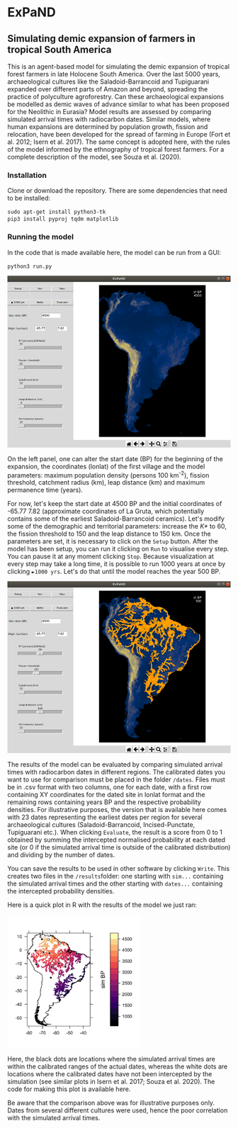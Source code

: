 # ExPaND
<h2>Simulating demic expansion of farmers in tropical South America</h2>
<p>This is an agent-based model for simulating the demic expansion of tropical forest farmers in late Holocene South America. Over the last 5000 years, archaeological cultures like the Saladoid-Barrancoid and Tupiguarani expanded over different parts of Amazon and beyond, spreading the practice of polyculture agroforestry. Can these archaeological expansions be modelled as demic waves of advance similar to what has been proposed for the Neolithic in Eurasia? Model results are assessed by comparing simulated arrival times with radiocarbon dates. Similar models, where human expansions are determined by population growth, fission and relocation, have been developed for the spread of farming in Europe (Fort et al. 2012; Isern et al. 2017). The same concept is adopted here, with the rules of the model informed by the ethnography of tropical forest farmers. For a complete description of the model, see Souza et al. (2020).</p>
<h3>Installation</h3>
<p>Clone or download the repository. There are some dependencies that need to be installed:</p>
<pre><code>sudo apt-get install python3-tk
pip3 install pyproj tqdm matplotlib</pre></code>
<h3></3>
<h3>Running the model</h3>
<p>In the code that is made available here, the model can be run from a GUI:</p>
<pre><code>python3 run.py</pre></code>
<img src="img/screen.png" width=600></img>
<p>On the left panel, one can alter the start date (BP) for the beginning of the expansion, the coordinates (lonlat) of the first village and the model parameters: maximum population density (persons 100 km<sup>-2</sup>), fission threshold, catchment radius (km), leap distance (km) and maximum permanence time (years).</p>
<p>For now, let's keep the start date at 4500 BP and the initial coordinates of -65.77 7.82 (approximate coordinates of La Gruta, which potentially contains some of the earliest Saladoid-Barrancoid ceramics). Let's modify some of the demographic and territorial parameters: increase the <i>K*</i> to 60, the fission threshold to 150 and the leap distance to 150 km. Once the parameters are set, it is necessary to click on the <code>Setup</code> button. After the model has been setup, you can run it clicking on <code>Run</code> to visualise every step. You can pause it at any moment clicking <code>Stop</code>. Because visualization at every step may take a long time, it is possible to run 1000 years at once by clicking <code>►1000 yrs</code>. Let's do that until the model reaches the year 500 BP.</p>
<img src="img/result.png" width=600></img>
<p>The results of the model can be evaluated by comparing simulated arrival times with radiocarbon dates in different regions. The calibrated dates you want to use for comparison must be placed in the folder <code>/dates</code>. Files must be in .csv format with two columns, one for each date, with a first row containing XY coordinates for the dated site in lonlat format and the remaining rows containing years BP and the respective probability densities. For illustrative purposes, the version that is available here comes with 23 dates representing the earliest dates per region for several archaeological cultures (Saladoid-Barrancoid, Incised-Punctate, Tupiguarani etc.). When clicking <code>Evaluate</code>, the result is a score from 0 to 1 obtained by summing the intercepted normalised probability at each dated site (or 0 if the simulated arrival time is outside of the calibrated distribution) and dividing by the number of dates.</p>
<p>You can save the results to be used in other software by clicking <code>Write</code>. This creates two files in the <code>/results</code>folder: one starting with <code>sim...</code> containing the simulated arrival times and the other starting with <code>dates...</code> containing the intercepted probability densities.</p>
<p>Here is a quick plot in R with the results of the model we just ran:</p>
<img src="img/simplot.jpg" width=300></img>
<p>Here, the black dots are locations where the simulated arrival times are within the calibrated ranges of the actual dates, whereas the white dots are locations where the calibrated dates have not been intercepted by the simulation (see similar plots in Isern et al. 2017; Souza et al. 2020). The code for making this plot is available here.</p>
<p>Be aware that the comparison above was for illustrative purposes only. Dates from several different cultures were used, hence the poor correlation with the simulated arrival times.</p>
